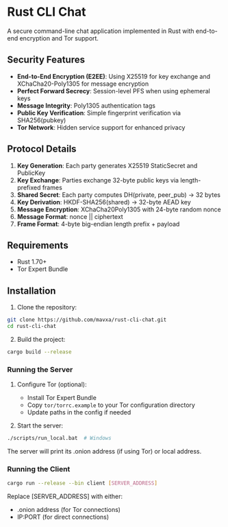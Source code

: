 # Rust CLI Chat

A secure command-line chat application implemented in Rust with end-to-end encryption and Tor support.

## Security Features

- **End-to-End Encryption (E2EE)**: Using X25519 for key exchange and XChaCha20-Poly1305 for message encryption
- **Perfect Forward Secrecy**: Session-level PFS when using ephemeral keys
- **Message Integrity**: Poly1305 authentication tags
- **Public Key Verification**: Simple fingerprint verification via SHA256(pubkey)
- **Tor Network**: Hidden service support for enhanced privacy

## Protocol Details

1. **Key Generation**: Each party generates X25519 StaticSecret and PublicKey
2. **Key Exchange**: Parties exchange 32-byte public keys via length-prefixed frames
3. **Shared Secret**: Each party computes DH(private, peer_pub) → 32 bytes
4. **Key Derivation**: HKDF-SHA256(shared) → 32-byte AEAD key
5. **Message Encryption**: XChaCha20Poly1305 with 24-byte random nonce
6. **Message Format**: nonce || ciphertext
7. **Frame Format**: 4-byte big-endian length prefix + payload

## Requirements

- Rust 1.70+
- Tor Expert Bundle

## Installation

1. Clone the repository:
```bash
git clone https://github.com/mavxa/rust-cli-chat.git
cd rust-cli-chat
```

2. Build the project:
```bash
cargo build --release
```

### Running the Server

1. Configure Tor (optional):
   - Install Tor Expert Bundle
   - Copy `tor/torrc.example` to your Tor configuration directory
   - Update paths in the config if needed

2. Start the server:
```bash
./scripts/run_local.bat  # Windows
```

The server will print its .onion address (if using Tor) or local address.

### Running the Client

```bash
cargo run --release --bin client [SERVER_ADDRESS]
```

Replace [SERVER_ADDRESS] with either:
- .onion address (for Tor connections)
- IP:PORT (for direct connections)